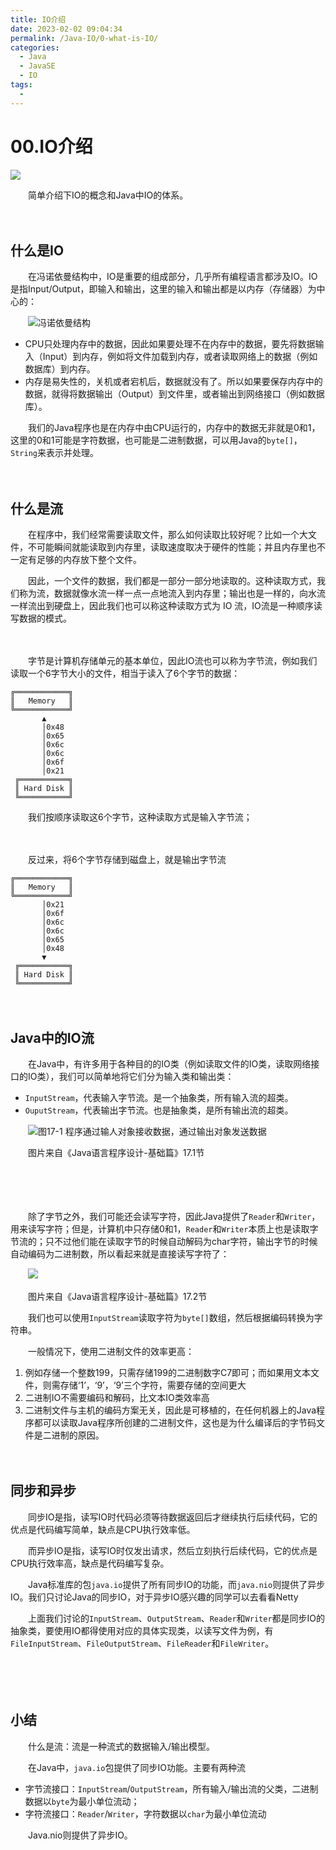 ```yaml
---
title: IO介绍
date: 2023-02-02 09:04:34
permalink: /Java-IO/0-what-is-IO/
categories:
  - Java
  - JavaSE
  - IO
tags:
  - 
---
```



# 00.IO介绍

![](https://image.peterjxl.com/blog/130.jpg)

　　简单介绍下IO的概念和Java中IO的体系。

<!-- more -->
　　‍

## 什么是IO

　　在冯诺依曼结构中，IO是重要的组成部分，几乎所有编程语言都涉及IO。IO是指Input/Output，即输入和输出，这里的输入和输出都是以内存（存储器）为中心的：

　　​![冯诺依曼结构](https://image.peterjxl.com/blog/image-20230116151320-oadtwgw.png)​

* CPU只处理内存中的数据，因此如果要处理不在内存中的数据，要先将数据输入（Input）到内存，例如将文件加载到内存，或者读取网络上的数据（例如数据库）到内存。
* 内存是易失性的，关机或者宕机后，数据就没有了。所以如果要保存内存中的数据，就得将数据输出（Output）到文件里，或者输出到网络接口（例如数据库）。

　　我们的Java程序也是在内存中由CPU运行的，内存中的数据无非就是0和1，这里的0和1可能是字符数据，也可能是二进制数据，可以用Java的`byte[]`​，`String`​来表示并处理。

　　‍

## 什么是流

　　在程序中，我们经常需要读取文件，那么如何读取比较好呢？比如一个大文件，不可能瞬间就能读取到内存里，读取速度取决于硬件的性能；并且内存里也不一定有足够的内存放下整个文件。

　　因此，一个文件的数据，我们都是一部分一部分地读取的。这种读取方式，我们称为流，数据就像水流一样一点一点地流入到内存里；输出也是一样的，向水流一样流出到硬盘上，因此我们也可以称这种读取方式为 IO 流，IO流是一种顺序读写数据的模式。

　　‍

　　字节是计算机存储单元的基本单位，因此IO流也可以称为字节流，例如我们读取一个6字节大小的文件，相当于读入了6个字节的数据：

```
╔════════════╗
║   Memory   ║
╚════════════╝
       ▲
       │0x48
       │0x65
       │0x6c
       │0x6c
       │0x6f
       │0x21
 ╔═══════════╗
 ║ Hard Disk ║
 ╚═══════════╝
```

　　我们按顺序读取这6个字节，这种读取方式是输入字节流；

　　‍

　　反过来，将6个字节存储到磁盘上，就是输出字节流

```
╔════════════╗
║   Memory   ║
╚════════════╝
       │0x21
       │0x6f
       │0x6c
       │0x6c
       │0x65
       │0x48
       ▼
 ╔═══════════╗
 ║ Hard Disk ║
 ╚═══════════╝
```

　　‍

## Java中的IO流

　　在Java中，有许多用于各种目的的IO类（例如读取文件的IO类，读取网络接口的IO类），我们可以简单地将它们分为输入类和输出类：

* `InputStream`​，代表输入字节流。是一个抽象类，所有输入流的超类。
* `OuputStream`​，代表输出字节流。也是抽象类，是所有输出流的超类。

　　​![图17-1 程序通过输人对象接收数据，通过输出对象发送数据](https://image.peterjxl.com/blog/image-20200630085356028-20221001150046-2dad921.png)​

　　图片来自《Java语言程序设计-基础篇》17.1节

　　‍

　　‍

　　除了字节之外，我们可能还会读写字符，因此Java提供了`Reader`​和`Writer`​，用来读写字符；但是，计算机中只存储0和1，`Reader`​和`Writer`​本质上也是读取字节流的；只不过他们能在读取字节的时候自动解码为char字符，输出字节的时候自动编码为二进制数，所以看起来就是直接读写字符了：

　　​![](https://image.peterjxl.com/blog/image-20200630085506107-20221001150046-l6mdnu9.png)​

　　图片来自《Java语言程序设计-基础篇》17.2节

　　我们也可以使用`InputStream`​读取字符为`byte[]`​数组，然后根据编码转换为字符串。

　　‍一般情况下，使用二进制文件的效率更高：

1. 例如存储一个整数199，只需存储199的二进制数字C7即可；而如果用文本文件，则需存储‘1’，‘9’，‘9’三个字符，需要存储的空间更大
2. 二进制IO不需要编码和解码，比文本IO类效率高
3. 二进制文件与主机的编码方案无关，因此是可移植的，在任何机器上的Java程序都可以读取Java程序所创建的二进制文件，这也是为什么编译后的字节码文件是二进制的原因。

　　‍

## 同步和异步

　　同步IO是指，读写IO时代码必须等待数据返回后才继续执行后续代码，它的优点是代码编写简单，缺点是CPU执行效率低。

　　而异步IO是指，读写IO时仅发出请求，然后立刻执行后续代码，它的优点是CPU执行效率高，缺点是代码编写复杂。

　　Java标准库的包`java.io`​提供了所有同步IO的功能，而`java.nio`​则提供了异步IO。我们只讨论Java的同步IO，对于异步IO感兴趣的同学可以去看看Netty

　　上面我们讨论的`InputStream`​、`OutputStream`​、`Reader`​和`Writer`​都是同步IO的抽象类，要使用IO都得使用对应的具体实现类，以读写文件为例，有`FileInputStream`​、`FileOutputStream`​、`FileReader`​和`FileWriter`​。

　　‍

　　‍

## 小结

　　什么是流：流是一种流式的数据输入/输出模型。

　　在Java中，`java.io`​包提供了同步IO功能。主要有两种流

* 字节流接口：`InputStream`​/`OutputStream`​，所有输入/输出流的父类，二进制数据以`byte`​为最小单位流动；
* 字符流接口：`Reader`​/`Writer`​，字符数据以`char`​为最小单位流动

　　Java.nio则提供了异步IO。

　　‍
